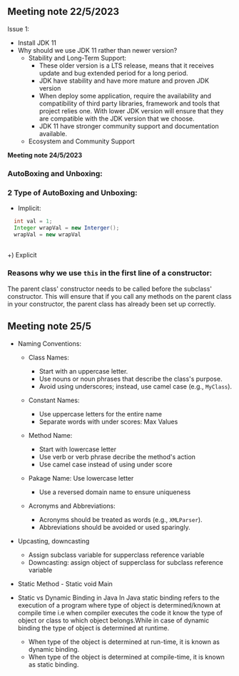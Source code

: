 ## Meeting note 22/5/2023

Issue 1:

- Install JDK 11
- Why should we use JDK 11 rather than newer version?
  - Stability and Long-Term Support:
    - These older version is a LTS release, means that it receives update and bug extended period  for a long period.
    - JDK have stability and have more mature and proven JDK version
    - When deploy some application, require the availability and compatibility of third party libraries, framework and tools that project relies one. With lower JDK version will ensure that they are compatible with the JDK version that we choose.
    - JDK 11 have stronger community support and documentation available.
  - Ecosystem and Community Support

**Meeting note 24/5/2023**

### AutoBoxing and  Unboxing:

### 2 Type of  AutoBoxing and Unboxing:

+ Implicit:

```java
  int val = 1;
  Integer wrapVal = new Interger();
  wrapVal = new wrapVal 
   
```

+) Explicit

### Reasons why we use `this` in the first line of a constructor:

The parent class' constructor needs to be called before the subclass' constructor. This will ensure that if you call any methods on the parent class in your constructor, the parent class has already been set up correctly.

## Meeting note 25/5

+ Naming Conventions:

  + Class Names:

    + Start with an uppercase letter.
    + Use nouns or noun phrases that describe the class's purpose.
    + Avoid using underscores; instead, use camel case (e.g., `MyClass`).
  + Constant Names:

    + Use uppercase letters for the entire name
    + Separate words with under scores: Max Values
  + Method Name:

    + Start with lowercase letter
    + Use verb or verb phrase decribe the method's action
    + Use camel case instead of using under score
  + Pakage Name: Use lowercase letter

    + Use a reversed domain name to ensure uniqueness
  + Acronyms and Abbreviations:

    + Acronyms should be treated as words (e.g., `XMLParser`).
    + Abbreviations should be avoided or used sparingly.
+ Upcasting, downcasting

  + Assign subclass variable for supperclass reference variable
  + Downcasting: assign object of supperclass for subclass reference variable

+ Static Method - Static void Main

+ Static vs Dynamic Binding in Java
In Java static binding refers to the execution of a program where type of object is determined/known at compile time i.e when compiler executes the code it know the type of object or class to which object belongs.While in case of dynamic binding the type of object is determined at runtime.
  + When type of the object is determined at run-time, it is known as dynamic binding.
  + When type of the object is determined at compile-time, it is known as static binding.